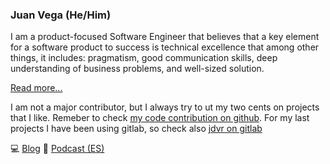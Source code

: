### Juan Vega (He/Him)

I am a product-focused Software Engineer that believes that a key element for a software product to success is technical excellence that among other things, it includes: pragmatism, good communication skills, deep understanding of business problems, and well-sized solution.

[Read more...](https://juandavidvega.es)

I am not a major contributor, but I always try to ut my two cents on projects that I like. Remeber to check [my code contribution on github](https://github.com/pulls?q=is%3Apr+author%3Ajdvr+archived%3Afalse+is%3Aclosed+is%3Apublic). For my last projects I have been using gitlab, so check also [jdvr on gitlab](https://gitlab.com/jdvr)

:computer: [Blog](https://juandavidvega.es) :microphone: [Podcast (ES)](https://thebigbranchtheorypodcast.github.io/)
